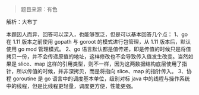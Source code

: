 > 题目来源：有色

解析：大布丁

本题因人而异，回答可以深入，也能够宽泛，但是可以基本回答几个点：
1、go 在 1.11 版本之前使用 gopath 与 goroot 的模式进行包管理，从 1.11 版本后，默认使用 go mod 管理模式。
2、go 语言默认都是值传递，即是传值的时候只是将值拷贝一份，并不会传递原值的地址，这样修改也不会导致传入值发生改变。当然如果是 slice、map 这样的引用类型，则不一样，因为这两数据结构底层使用了指针，所以传值的时候，并非深拷贝，而是将指向 slice、map 的指针传入。
3、协程 goroutine 是 go 语言中的调度基本单位，级别对标 java 中的线程与操作系统中的线程，但是比线程更轻量，调度更方便，性能更强。